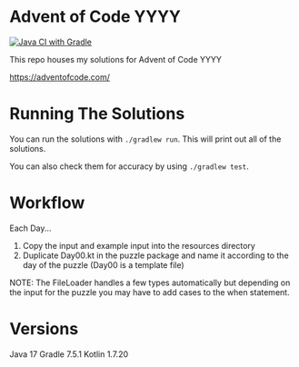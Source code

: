 # Advent of Code YYYY

[![Java CI with Gradle](https://github.com/wcchristian/advent-of-code-2022/actions/workflows/gradle.yml/badge.svg)](https://github.com/wcchristian/advent-of-code-2022/actions/workflows/gradle.yml)

This repo houses my solutions for Advent of Code YYYY

https://adventofcode.com/

# Running The Solutions
You can run the solutions with `./gradlew run`. This will print out all of the solutions.

You can also check them for accuracy by using `./gradlew test`.

# Workflow
Each Day...
1. Copy the input and example input into the resources directory
2. Duplicate Day00.kt in the puzzle package and name it according to the day of the puzzle (Day00 is a template file)

NOTE: The FileLoader handles a few types automatically but depending on the input for the puzzle you may have to add cases to the
when statement.

# Versions
Java 17
Gradle 7.5.1
Kotlin 1.7.20

